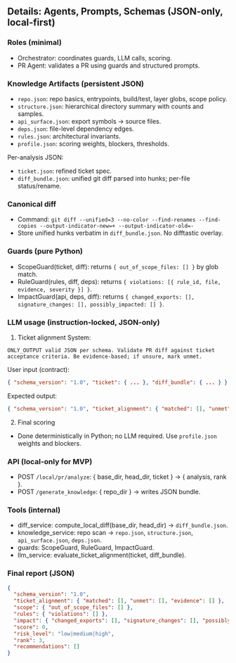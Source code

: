 ## Details: Agents, Prompts, Schemas (JSON-only, local-first)

### Roles (minimal)
- Orchestrator: coordinates guards, LLM calls, scoring.
- PR Agent: validates a PR using guards and structured prompts.

### Knowledge Artifacts (persistent JSON)
- `repo.json`: repo basics, entrypoints, build/test, layer globs, scope policy.
- `structure.json`: hierarchical directory summary with counts and samples.
- `api_surface.json`: export symbols → source files.
- `deps.json`: file-level dependency edges.
- `rules.json`: architectural invariants.
- `profile.json`: scoring weights, blockers, thresholds.

Per-analysis JSON:
- `ticket.json`: refined ticket spec.
- `diff_bundle.json`: unified git diff parsed into hunks; per-file status/rename.

### Canonical diff
- Command: `git diff --unified=3 --no-color --find-renames --find-copies --output-indicator-new=+ --output-indicator-old=-`
- Store unified hunks verbatim in `diff_bundle.json`. No difftastic overlay.

### Guards (pure Python)
- ScopeGuard(ticket, diff): returns `{ out_of_scope_files: [] }` by glob match.
- RuleGuard(rules, diff, deps): returns `{ violations: [{ rule_id, file, evidence, severity }] }`.
- ImpactGuard(api, deps, diff): returns `{ changed_exports: [], signature_changes: [], possibly_impacted: [] }`.

### LLM usage (instruction-locked, JSON-only)
1) Ticket alignment
System:
```
ONLY_OUTPUT valid JSON per schema. Validate PR diff against ticket acceptance criteria. Be evidence-based; if unsure, mark unmet.
```
User input (contract):
```json
{ "schema_version": "1.0", "ticket": { ... }, "diff_bundle": { ... } }
```
Expected output:
```json
{ "schema_version": "1.0", "ticket_alignment": { "matched": [], "unmet": [], "evidence": [ { "ac_id": "AC-1", "files": ["path"], "hunks": ["@@..."] } ] }, "notes": "" }
```

2) Final scoring
- Done deterministically in Python; no LLM required. Use `profile.json` weights and blockers.

### API (local-only for MVP)
- POST `/local/pr/analyze`: { base_dir, head_dir, ticket } → { analysis, rank }.
- POST `/generate_knowledge`: { repo_dir } → writes JSON bundle.

### Tools (internal)
- diff_service: compute_local_diff(base_dir, head_dir) → `diff_bundle.json`.
- knowledge_service: repo scan → `repo.json`, `structure.json`, `api_surface.json`, `deps.json`.
- guards: ScopeGuard, RuleGuard, ImpactGuard.
- llm_service: evaluate_ticket_alignment(ticket, diff_bundle).

### Final report (JSON)
```json
{
  "schema_version": "1.0",
  "ticket_alignment": { "matched": [], "unmet": [], "evidence": [] },
  "scope": { "out_of_scope_files": [] },
  "rules": { "violations": [] },
  "impact": { "changed_exports": [], "signature_changes": [], "possibly_impacted": [] },
  "score": 0,
  "risk_level": "low|medium|high",
  "rank": 3,
  "recommendations": []
}
```